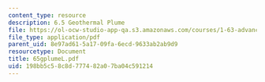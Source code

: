 ```yaml
---
content_type: resource
description: 6.5 Geothermal Plume
file: https://ol-ocw-studio-app-qa.s3.amazonaws.com/courses/1-63-advanced-fluid-dynamics-of-the-environment-fall-2002/198bb5c58c8d777482a07ba04c591214_65gplumeL.pdf
file_type: application/pdf
parent_uid: 8e97ad61-5a17-09fa-6ecd-9633ab2ab9d9
resourcetype: Document
title: 65gplumeL.pdf
uid: 198bb5c5-8c8d-7774-82a0-7ba04c591214
---
```

